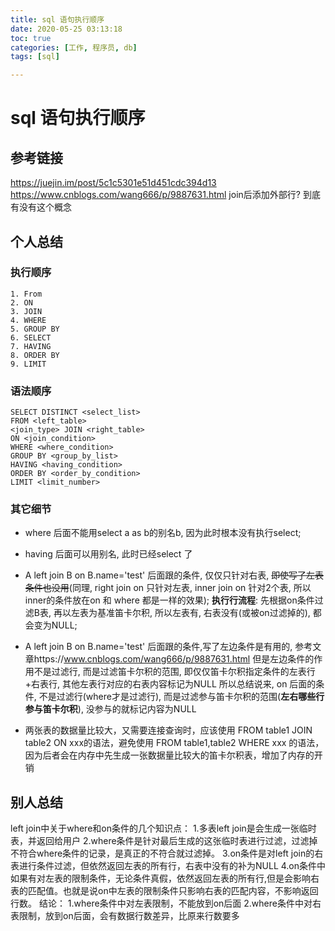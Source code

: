 ```yaml
---
title: sql 语句执行顺序
date: 2020-05-25 03:13:18
toc: true
categories: [工作, 程序员, db]
tags: [sql]

---
```


# sql 语句执行顺序
## 参考链接
https://juejin.im/post/5c1c5301e51d451cdc394d13
https://www.cnblogs.com/wang666/p/9887631.html
join后添加外部行?  到底有没有这个概念
 
## 个人总结
### 执行顺序
```
1. From
2. ON
3. JOIN
4. WHERE
5. GROUP BY
6. SELECT
7. HAVING
8. ORDER BY
9. LIMIT
```
### 语法顺序
 
```
SELECT DISTINCT <select_list>
FROM <left_table>
<join_type> JOIN <right_table>
ON <join_condition>
WHERE <where_condition>
GROUP BY <group_by_list>
HAVING <having_condition>
ORDER BY <order_by_condition>
LIMIT <limit_number>
```
 
 
 
### 其它细节
 
- where 后面不能用select a as b的别名b, 因为此时根本没有执行select;
 
- having 后面可以用别名, 此时已经select 了
 
- A left join  B on B.name='test' 后面跟的条件, 仅仅只针对右表,  ~~即使写了左表条件也没用~~(同理, right join on 只针对左表, inner join on 针对2个表, 所以inner的条件放在on 和 where 都是一样的效果); **执行行流程**:  先根据on条件过滤B表, 再以左表为基准笛卡尔积, 所以左表有, 右表没有(或被on过滤掉的), 都会变为NULL;
 
-  A left join  B on B.name='test' 后面跟的条件,写了左边条件是有用的, 参考文章https://www.cnblogs.com/wang666/p/9887631.html
但是左边条件的作用不是过滤行, 而是过滤笛卡尔积的范围, 即仅仅笛卡尔积指定条件的左表行+右表行, 其他左表行对应的右表内容标记为NULL
所以总结说来, on 后面的条件, 不是过滤行(where才是过滤行), 而是过滤参与笛卡尔积的范围(**左右哪些行参与笛卡尔积**), 没参与的就标记内容为NULL
- 两张表的数据量比较大，又需要连接查询时，应该使用 FROM table1 JOIN table2 ON xxx的语法，避免使用 FROM table1,table2 WHERE xxx 的语法，因为后者会在内存中先生成一张数据量比较大的笛卡尔积表，增加了内存的开销
 
## 别人总结
left join中关于where和on条件的几个知识点：
    1.多表left join是会生成一张临时表，并返回给用户
    2.where条件是针对最后生成的这张临时表进行过滤，过滤掉不符合where条件的记录，是真正的不符合就过滤掉。
    3.on条件是对left join的右表进行条件过滤，但依然返回左表的所有行，右表中没有的补为NULL
    4.on条件中如果有对左表的限制条件，无论条件真假，依然返回左表的所有行,但是会影响右表的匹配值。也就是说on中左表的限制条件只影响右表的匹配内容，不影响返回行数。
结论：
    1.where条件中对左表限制，不能放到on后面
    2.where条件中对右表限制，放到on后面，会有数据行数差异，比原来行数要多
 